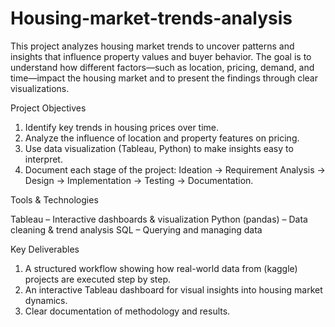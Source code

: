 # Housing-market-trends-analysis

This project analyzes housing market trends to uncover patterns and insights that influence property values and buyer behavior. The goal is to understand how different factors—such as location, pricing, demand, and time—impact the housing market and to present the findings through clear visualizations.

 Project Objectives

1) Identify key trends in housing prices over time.
2) Analyze the influence of location and property features on pricing.
3) Use data visualization (Tableau, Python) to make insights easy to interpret.
4) Document each stage of the project: Ideation → Requirement Analysis → Design → Implementation → Testing → Documentation.

Tools & Technologies

Tableau – Interactive dashboards & visualization
Python (pandas) – Data cleaning & trend analysis
SQL – Querying and managing data

Key Deliverables

1) A structured workflow showing how real-world data from (kaggle) projects are executed step by step.
2) An interactive Tableau dashboard for visual insights into housing market dynamics.
3) Clear documentation of methodology and results.
